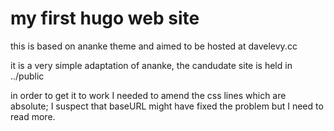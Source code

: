 # my first hugo web site

this is based on ananke theme and aimed to be hosted at davelevy.cc

it is a very simple adaptation of ananke, the candudate site is held in ../public

in order to get it to work I needed to amend the css lines which are absolute; I suspect that
baseURL might have fixed the problem but I need to read more. 
